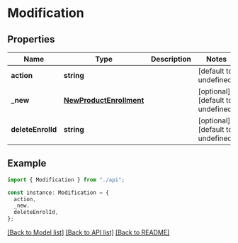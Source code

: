 # Modification

## Properties

| Name              | Type                                                | Description | Notes                             |
| ----------------- | --------------------------------------------------- | ----------- | --------------------------------- |
| **action**        | **string**                                          |             | [default to undefined]            |
| **\_new**         | [**NewProductEnrollment**](NewProductEnrollment.md) |             | [optional] [default to undefined] |
| **deleteEnrolId** | **string**                                          |             | [optional] [default to undefined] |

## Example

```typescript
import { Modification } from "./api";

const instance: Modification = {
  action,
  _new,
  deleteEnrolId,
};
```

[[Back to Model list]](../README.md#documentation-for-models) [[Back to API list]](../README.md#documentation-for-api-endpoints) [[Back to README]](../README.md)
